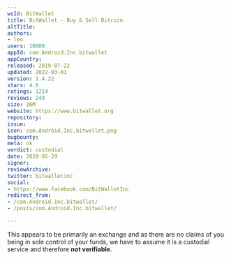 ```yaml
---
wsId: BitWallet
title: BitWallet - Buy & Sell Bitcoin
altTitle: 
authors:
- leo
users: 10000
appId: com.Android.Inc.bitwallet
appCountry: 
released: 2019-07-22
updated: 2022-03-01
version: 1.4.22
stars: 4.6
ratings: 1214
reviews: 249
size: 26M
website: https://www.bitwallet.org
repository: 
issue: 
icon: com.Android.Inc.bitwallet.png
bugbounty: 
meta: ok
verdict: custodial
date: 2020-05-29
signer: 
reviewArchive: 
twitter: bitwalletinc
social:
- https://www.facebook.com/BitWalletInc
redirect_from:
- /com.Android.Inc.bitwallet/
- /posts/com.Android.Inc.bitwallet/

---
```


This appears to be primarily an exchange and as there are no claims of you being
in sole control of your funds, we have to assume it is a custodial service and
therefore **not verifiable**.
